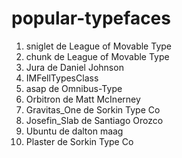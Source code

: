 # popular-typefaces

1. sniglet de League of Movable Type
2. chunk de League of Movable Type
3. Jura de Daniel Johnson
4. IMFellTypesClass
5. asap de Omnibus-Type 
6. Orbitron de Matt McInerney
7. Gravitas_One de Sorkin Type Co
8. Josefin_Slab de Santiago Orozco
9. Ubuntu de dalton maag
10. Plaster de Sorkin Type Co
